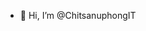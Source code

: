 - 👋 Hi, I’m @ChitsanuphongIT
<!---
ChitsanuphongIT/ChitsanuphongIT is a ✨ special ✨ repository because its `README.md` (this file) appears on your GitHub profile.
You can click the Preview link to take a look at your changes.
--->
